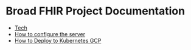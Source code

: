 # Broad FHIR Project Documentation

- [Tech](./TECH.md)
- [How to configure the server](./CONFIGURATION.md)
- [How to Deploy to Kubernetes GCP](./DEPLOYMENT.md)
